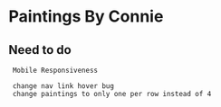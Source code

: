 # Paintings By Connie

## Need to do 

     Mobile Responsiveness 

     change nav link hover bug
     change paintings to only one per row instead of 4
